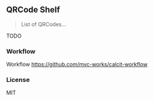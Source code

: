 
QRCode Shelf
----

> List of QRCodes...

TODO

### Workflow

Workflow https://github.com/mvc-works/calcit-workflow

### License

MIT
